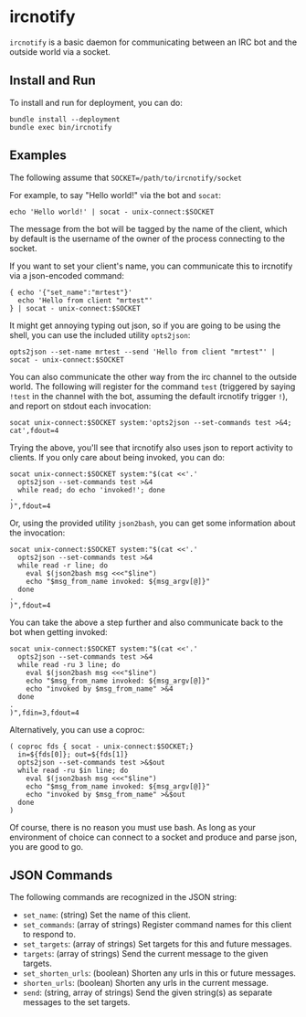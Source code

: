 # ircnotify

`ircnotify` is a basic daemon for communicating between an IRC bot and the outside world via a socket.

## Install and Run

To install and run for deployment, you can do:

    bundle install --deployment
    bundle exec bin/ircnotify

## Examples

The following assume that `SOCKET=/path/to/ircnotify/socket`

For example, to say "Hello world!" via the bot and `socat`:

    echo 'Hello world!' | socat - unix-connect:$SOCKET

The message from the bot will be tagged by the name of the client, which by default is the username of the owner of the process connecting to the socket.

If you want to set your client's name, you can communicate this to ircnotify via a json-encoded command:

    { echo '{"set_name":"mrtest"}'
      echo 'Hello from client "mrtest"'
    } | socat - unix-connect:$SOCKET

It might get annoying typing out json, so if you are going to be using the shell, you can use the included utility `opts2json`:

    opts2json --set-name mrtest --send 'Hello from client "mrtest"' | socat - unix-connect:$SOCKET

You can also communicate the other way from the irc channel to the outside world.  The following will register for the command `test` (triggered by saying `!test` in the channel with the bot, assuming the default ircnotify trigger `!`), and report on stdout each invocation:

    socat unix-connect:$SOCKET system:'opts2json --set-commands test >&4; cat',fdout=4

Trying the above, you'll see that ircnotify also uses json to report activity to clients.  If you only care about being invoked, you can do:

    socat unix-connect:$SOCKET system:"$(cat <<'.'
      opts2json --set-commands test >&4
      while read; do echo 'invoked!'; done
    .
    )",fdout=4

Or, using the provided utility `json2bash`, you can get some information about the invocation:

    socat unix-connect:$SOCKET system:"$(cat <<'.'
      opts2json --set-commands test >&4
      while read -r line; do
        eval $(json2bash msg <<<"$line")
        echo "$msg_from_name invoked: ${msg_argv[@]}"
      done
    .
    )",fdout=4

You can take the above a step further and also communicate back to the bot when getting invoked:

    socat unix-connect:$SOCKET system:"$(cat <<'.'
      opts2json --set-commands test >&4
      while read -ru 3 line; do
        eval $(json2bash msg <<<"$line")
        echo "$msg_from_name invoked: ${msg_argv[@]}"
        echo "invoked by $msg_from_name" >&4
      done
    .
    )",fdin=3,fdout=4

Alternatively, you can use a coproc:

    ( coproc fds { socat - unix-connect:$SOCKET;}
      in=${fds[0]}; out=${fds[1]}
      opts2json --set-commands test >&$out
      while read -ru $in line; do
        eval $(json2bash msg <<<"$line")
        echo "$msg_from_name invoked: ${msg_argv[@]}"
        echo "invoked by $msg_from_name" >&$out
      done
    )

Of course, there is no reason you must use bash.  As long as your environment of choice can connect to a socket and produce and parse json, you are good to go.

## JSON Commands

The following commands are recognized in the JSON string:

* `set_name`: (string) Set the name of this client.
* `set_commands`: (array of strings) Register command names for this client to respond to.
* `set_targets`: (array of strings) Set targets for this and future messages.
* `targets`: (array of strings) Send the current message to the given targets.
* `set_shorten_urls`: (boolean) Shorten any urls in this or future messages.
* `shorten_urls`: (boolean) Shorten any urls in the current message.
* `send`: (string, array of strings) Send the given string(s) as separate messages to the set targets.

